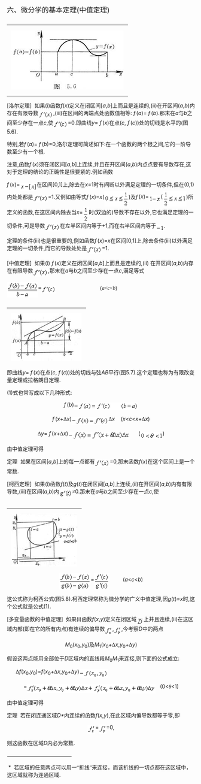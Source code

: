 <div class=Section1>
<p class=MsoNormal><span lang=ZH-CN style='font-size:14.0pt;font-family:宋体_GB2312'>六、微分学的基本定理</span><span
lang=EN-US style='font-size:14.0pt'>(</span><span lang=ZH-CN style='font-size:
14.0pt;font-family:宋体_GB2312'>中值定理</span><span lang=EN-US style='font-size:
14.0pt'>)</span></p>
<div>
<table cellspacing=0 cellpadding=0 hspace=0 vspace=0 align=left>
 <tr>
  <td valign=top align=left style='padding-top:0mm;padding-right:9.0pt;
  padding-bottom:0mm;padding-left:9.0pt'>
  <div>
  <p class=MsoNormal><span lang=EN-US><img width=300 height=158
  src="res/17e9d95da129bdd93c34fb6cc6aaaa52_5478_files/image002.jpg"
  u1:shapes="_x0000_i1034"></span></p>
  </div>
  </td>
 </tr>
</table>
</div>
<p class=MsoNormal><span lang=EN-US>[</span><span lang=ZH-CN style='font-family:
宋体_GB2312'>洛尔定理</span><span lang=EN-US>]&nbsp; </span><span lang=ZH-CN
style='font-family:宋体_GB2312'>如果</span><span lang=EN-US>(i)</span><span
lang=ZH-CN style='font-family:宋体_GB2312'>函数</span><i><span lang=EN-US>f</span></i><span
lang=EN-US>(<i>x</i>)</span><span lang=ZH-CN style='font-family:宋体_GB2312'>定义在闭区间</span><span
lang=EN-US>[<i>a</i>,<i>b</i>]</span><span lang=ZH-CN style='font-family:宋体_GB2312'>上而且是连续的</span><span
lang=EN-US>,(ii)</span><span lang=ZH-CN style='font-family:宋体_GB2312'>在开区间</span><span
lang=EN-US>(<i>a</i>,<i>b</i>)</span><span lang=ZH-CN style='font-family:宋体_GB2312'>内存在有限导数</span><sub><span
lang=EN-US style='font-size:10.5pt'><img width=40 height=20
src="res/17e9d95da129bdd93c34fb6cc6aaaa52_5478_files/image004.gif" u1:shapes="_x0000_i1025"
align=absmiddle></span></sub><span lang=EN-US>,(iii)</span><span lang=ZH-CN
style='font-family:宋体_GB2312'>在区间的两端点处函数值相等</span><span lang=EN-US>:<i> f</i></span><i><span
lang=EN-US style='font-size:6.5pt'> </span></i><span lang=EN-US>(<i>a</i>)=<i>
f</i></span><i><span lang=EN-US style='font-size:6.5pt'> </span></i><span
lang=EN-US>(<i>b</i>).</span><span lang=ZH-CN style='font-family:宋体_GB2312'>那末在</span><i><span
lang=EN-US>a</span></i><span lang=ZH-CN style='font-family:宋体_GB2312'>与</span><i><span
lang=EN-US>b</span></i><span lang=ZH-CN style='font-family:宋体_GB2312'>之间至少存在一点</span><i><span
lang=EN-US>c</span></i><span lang=EN-US>,</span><span lang=ZH-CN
style='font-family:宋体_GB2312'>使</span><sub><span lang=EN-US style='font-size:
10.5pt'><img width=39 height=21
src="res/17e9d95da129bdd93c34fb6cc6aaaa52_5478_files/image006.gif" u1:shapes="_x0000_i1026"
align=absmiddle></span></sub><span lang=EN-US>=0.</span><span lang=ZH-CN
style='font-family:宋体_GB2312'>即曲线</span><i><span lang=EN-US>y</span></i><span
lang=EN-US>=<i> f</i></span><i><span lang=EN-US style='font-size:6.5pt'> </span></i><span
lang=EN-US>(<i>x</i>)</span><span lang=ZH-CN style='font-family:宋体_GB2312'>在点</span><span
lang=EN-US>(<i>c</i>,<i> f</i></span><i><span lang=EN-US style='font-size:6.5pt'>
</span></i><span lang=EN-US>(<i>c</i>))</span><span lang=ZH-CN
style='font-family:宋体_GB2312'>处的切线是水平的</span><span lang=EN-US>(</span><span
lang=ZH-CN style='font-family:宋体_GB2312'>图</span><span lang=EN-US>5.6).</span></p>
<p class=MsoNormal><span lang=ZH-CN style='font-family:宋体_GB2312'>特别</span><span
lang=EN-US>,</span><span lang=ZH-CN style='font-family:宋体_GB2312'>若</span><i><span
lang=EN-US>f</span></i><i><span lang=EN-US style='font-size:6.5pt'> </span></i><span
lang=EN-US>(<i>a</i>)=<i> f</i></span><i><span lang=EN-US style='font-size:
6.5pt'> </span></i><span lang=EN-US>(<i>b</i>)=0,</span><span lang=ZH-CN
style='font-family:宋体_GB2312'>洛尔定理可简述如下</span><span lang=EN-US>:</span><span
lang=ZH-CN style='font-family:宋体_GB2312'>在一个函数的两个根之间</span><span lang=EN-US>,</span><span
lang=ZH-CN style='font-family:宋体_GB2312'>它的一阶导数至少有一个根</span><span lang=EN-US>.</span></p>
<p class=MsoNormal><span lang=ZH-CN style='font-family:宋体_GB2312'>注意</span><span
lang=EN-US>,</span><span lang=ZH-CN style='font-family:宋体_GB2312'>函数</span><i><span
lang=EN-US>f</span></i><i><span lang=EN-US style='font-size:6.5pt'> </span></i><span
lang=EN-US>(<i>x</i>)</span><span lang=ZH-CN style='font-family:宋体_GB2312'>须在闭区间</span><span
lang=EN-US>[<i>a</i>,<i>b</i>]</span><span lang=ZH-CN style='font-family:宋体_GB2312'>上连续</span><span
lang=EN-US>,</span><span lang=ZH-CN style='font-family:宋体_GB2312'>并且在开区间</span><span
lang=EN-US>(<i>a</i>,<i>b</i>)</span><span lang=ZH-CN style='font-family:宋体_GB2312'>内点点要有导数存在</span><span
lang=EN-US>,</span><span lang=ZH-CN style='font-family:宋体_GB2312'>这对于定理的结论的正确性是很要紧的</span><span
lang=EN-US>.</span><span lang=ZH-CN style='font-family:宋体_GB2312'>例如函数</span></p>
<p class=MsoNormal><i><span lang=EN-US>f</span></i><i><span lang=EN-US
style='font-size:6.5pt'> </span></i><span lang=EN-US>(<i>x</i>)=<sub><img
width=45 height=21 src="res/17e9d95da129bdd93c34fb6cc6aaaa52_5478_files/image008.gif"
u1:shapes="_x0000_i1027" align=absmiddle></sub></span><span lang=ZH-CN
style='font-family:宋体_GB2312'>在区间</span><span lang=EN-US>[0,1]</span><span
lang=ZH-CN style='font-family:宋体_GB2312'>上</span><span lang=EN-US>,</span><span
lang=ZH-CN style='font-family:宋体_GB2312'>除去在</span><i><span lang=EN-US>x</span></i><span
lang=EN-US>=1</span><span lang=ZH-CN style='font-family:宋体_GB2312'>时有间断以外满足定理的一切条件</span><span
lang=EN-US>,</span><span lang=ZH-CN style='font-family:宋体_GB2312'>但在</span><span
lang=EN-US>(0,1)</span><span lang=ZH-CN style='font-family:宋体_GB2312'>内处处都是</span><sub><span
lang=EN-US style='font-size:10.5pt'><img width=40 height=21
src="res/17e9d95da129bdd93c34fb6cc6aaaa52_5478_files/image009.gif" u1:shapes="_x0000_i1028"
align=absmiddle></span></sub><span lang=EN-US>=1.</span><span lang=ZH-CN
style='font-family:宋体_GB2312'>又例如由等式</span><i><span lang=EN-US>f</span></i><i><span
lang=EN-US style='font-size:6.5pt'> </span></i><span lang=EN-US>(<i>x</i>)=<i>x</i>(</span><sub><span
lang=EN-US style='font-size:10.5pt'><img width=65 height=41
src="res/17e9d95da129bdd93c34fb6cc6aaaa52_5478_files/image011.gif" u1:shapes="_x0000_i1029"
align=absmiddle></span></sub><span lang=EN-US>)</span><span lang=ZH-CN
style='font-family:宋体_GB2312'>及</span><i><span lang=EN-US>f</span></i><i><span
lang=EN-US style='font-size:6.5pt'> </span></i><span lang=EN-US>(<i>x</i>)=<sub><img
width=32 height=19 src="res/17e9d95da129bdd93c34fb6cc6aaaa52_5478_files/image013.gif"
u1:shapes="_x0000_i1030" align=absmiddle></sub>(</span><sub><span lang=EN-US
style='font-size:10.5pt'><img width=63 height=41
src="res/17e9d95da129bdd93c34fb6cc6aaaa52_5478_files/image015.gif" u1:shapes="_x0000_i1031"
align=absmiddle></span></sub><span lang=EN-US>)</span><span lang=ZH-CN
style='font-family:宋体_GB2312'>所定义的函数</span><span lang=EN-US>,</span><span
lang=ZH-CN style='font-family:宋体_GB2312'>在这区间内除去当</span><i><span lang=EN-US>x</span></i><span
lang=EN-US>=</span><sub><span lang=EN-US style='font-size:10.5pt'><img
width=16 height=41 src="res/17e9d95da129bdd93c34fb6cc6aaaa52_5478_files/image017.gif"
u1:shapes="_x0000_i1032" align=absmiddle></span></sub><span lang=ZH-CN
style='font-family:宋体_GB2312'>时</span><span lang=EN-US>(</span><span
lang=ZH-CN style='font-family:宋体_GB2312'>双边的</span><span lang=EN-US>)</span><span
lang=ZH-CN style='font-family:宋体_GB2312'>导数不存在以外</span><span lang=EN-US>,</span><span
lang=ZH-CN style='font-family:宋体_GB2312'>它也满足定理的一切条件</span><span lang=EN-US>,</span><span
lang=ZH-CN style='font-family:宋体_GB2312'>可是导数</span><sub><span lang=EN-US
style='font-size:10.5pt'><img width=40 height=21
src="res/17e9d95da129bdd93c34fb6cc6aaaa52_5478_files/image018.gif" u1:shapes="_x0000_i1033"
align=absmiddle></span></sub><span lang=ZH-CN style='font-family:宋体_GB2312'>在左半区间内等于</span><span
lang=EN-US>+1,</span><span lang=ZH-CN style='font-family:宋体_GB2312'>而在右半区间内等于</span><sub><span
lang=EN-US><img width=21 height=17
src="res/17e9d95da129bdd93c34fb6cc6aaaa52_5478_files/image020.gif" u1:shapes="_x0000_i1045"
align=absmiddle></span></sub><span lang=EN-US>.</span></p>
<p class=MsoNormal><span lang=ZH-CN style='font-family:宋体_GB2312'>定理的条件</span><span
lang=EN-US>(iii)</span><span lang=ZH-CN style='font-family:宋体_GB2312'>也是很重要的</span><span
lang=EN-US>,</span><span lang=ZH-CN style='font-family:宋体_GB2312'>例如函数</span><i><span
lang=EN-US>f</span></i><i><span lang=EN-US style='font-size:6.5pt'> </span></i><span
lang=EN-US>(<i>x</i>)=<i>x</i></span><span lang=ZH-CN style='font-family:宋体_GB2312'>在区间</span><span
lang=EN-US>[0,1]</span><span lang=ZH-CN style='font-family:宋体_GB2312'>上</span><span
lang=EN-US>,</span><span lang=ZH-CN style='font-family:宋体_GB2312'>除去条件</span><span
lang=EN-US>(iii)</span><span lang=ZH-CN style='font-family:宋体_GB2312'>以外满足定理的一切条件</span><span
lang=EN-US>,</span><span lang=ZH-CN style='font-family:宋体_GB2312'>而它的导数处处是</span><sub><span
lang=EN-US style='font-size:10.5pt'><img width=40 height=21
src="res/17e9d95da129bdd93c34fb6cc6aaaa52_5478_files/image021.gif" u1:shapes="_x0000_i1046"
align=absmiddle></span></sub><span lang=EN-US>=1.</span></p>
<p class=MsoNormal><span lang=EN-US>[</span><span lang=ZH-CN style='font-family:
宋体_GB2312'>中值定理</span><span lang=EN-US>]&nbsp; </span><span lang=ZH-CN
style='font-family:宋体_GB2312'>如果</span><span lang=EN-US>(i) <i>f</i></span><i><span
lang=EN-US style='font-size:6.5pt'> </span></i><span lang=EN-US>(<i>x</i>)</span><span
lang=ZH-CN style='font-family:宋体_GB2312'>定义在闭区间</span><span lang=EN-US>[<i>a</i>,<i>b</i>]</span><span
lang=ZH-CN style='font-family:宋体_GB2312'>上而且是连续的</span><span lang=EN-US>,(ii) </span><span
lang=ZH-CN style='font-family:宋体_GB2312'>在开区间</span><span lang=EN-US>(<i>a</i>,<i>b</i>)</span><span
lang=ZH-CN style='font-family:宋体_GB2312'>内存在有限导数</span><sub><span lang=EN-US
style='font-size:10.5pt'><img width=40 height=21
src="res/17e9d95da129bdd93c34fb6cc6aaaa52_5478_files/image022.gif" u1:shapes="_x0000_i1047"
align=absmiddle></span></sub><span lang=EN-US>,</span><span lang=ZH-CN
style='font-family:宋体_GB2312'>那末在</span><i><span lang=EN-US>a</span></i><span
lang=ZH-CN style='font-family:宋体_GB2312'>与</span><i><span lang=EN-US>b</span></i><span
lang=ZH-CN style='font-family:宋体_GB2312'>之间至少存在一点</span><i><span lang=EN-US>c</span></i><span
lang=EN-US>,</span><span lang=ZH-CN style='font-family:宋体_GB2312'>满足等式</span></p>
<pre style='text-align:right' align=right><sub><span lang=EN-US
style='font-size:10.5pt'><img width=84 height=41
src="res/17e9d95da129bdd93c34fb6cc6aaaa52_5478_files/image024.gif" u1:shapes="_x0000_i1048"
align=absmiddle></span></sub><span lang=EN-US>=</span><sub><span lang=EN-US
style='font-size:10.5pt'><img width=39 height=21
src="res/17e9d95da129bdd93c34fb6cc6aaaa52_5478_files/image025.gif" u1:shapes="_x0000_i1049"
align=absmiddle></span></sub><span lang=EN-US> &nbsp;&nbsp;&nbsp;&nbsp;&nbsp;&nbsp;&nbsp;&nbsp;&nbsp;&nbsp;&nbsp;&nbsp; </span><span
lang=EN-US style='font-family:"Times New Roman"'>(<i>a</i>&lt;<i>c</i>&lt;<i>b</i>)</span><span
lang=EN-US>&nbsp;&nbsp;&nbsp;&nbsp;&nbsp;&nbsp;&nbsp;&nbsp; &nbsp;&nbsp;&nbsp;&nbsp;&nbsp;&nbsp;&nbsp;&nbsp;&nbsp;&nbsp;&nbsp;&nbsp;&nbsp;&nbsp;&nbsp;&nbsp;&nbsp;&nbsp; &nbsp;&nbsp;&nbsp; </span><span
lang=EN-US style='font-family:"Times New Roman"'>(1)</span></pre>
<div>
<table cellspacing=0 cellpadding=0 hspace=0 vspace=0 width=200 height=148
 align=left>
 <tr>
  <td valign=top align=left height=148 style='padding-top:0mm;padding-right:
  9.0pt;padding-bottom:0mm;padding-left:9.0pt'>
  <div>
  <p class=MsoNormal><span lang=EN-US><img width=188 height=127
  src="res/17e9d95da129bdd93c34fb6cc6aaaa52_5478_files/image027.jpg"
  u1:shapes="_x0000_i1050"></span></p>
  <p class=MsoNormal><span lang=EN-US>&nbsp;&nbsp;&nbsp;&nbsp;&nbsp;&nbsp;&nbsp;&nbsp;&nbsp;&nbsp;&nbsp;&nbsp;&nbsp; </span><span
  lang=ZH-CN style='font-family:宋体_GB2312'>图</span><span lang=EN-US>5.7</span></p>
  </div>
  </td>
 </tr>
</table>
</div>
<p class=MsoNormal><span lang=ZH-CN style='font-family:宋体_GB2312'>即曲线</span><i><span
lang=EN-US>y</span></i><span lang=EN-US>=<i> f</i></span><i><span lang=EN-US
style='font-size:6.5pt'> </span></i><span lang=EN-US>(<i>x</i>)</span><span
lang=ZH-CN style='font-family:宋体_GB2312'>在点</span><span lang=EN-US>(<i>c</i>,<i>
f</i></span><i><span lang=EN-US style='font-size:6.5pt'> </span></i><span
lang=EN-US>(<i>c</i>))</span><span lang=ZH-CN style='font-family:宋体_GB2312'>处的切线与弦</span><i><span
lang=EN-US>AB</span></i><span lang=ZH-CN style='font-family:宋体_GB2312'>平行</span><span
lang=EN-US>(</span><span lang=ZH-CN style='font-family:宋体_GB2312'>图</span><span
lang=EN-US>5.7).</span><span lang=ZH-CN style='font-family:宋体_GB2312'>这个定理也称为有限改变量定理或拉格朗日定理</span><span
lang=EN-US>.</span><span lang=EN-US> </span></p>
<p class=MsoNormal><span lang=EN-US>(1)</span><span lang=ZH-CN
style='font-family:宋体_GB2312'>式也常写成以下几种形式</span><span lang=EN-US>:</span></p>
<p class=MsoNormal align=center style='text-align:center'><i><span lang=EN-US>f</span></i><i><span
lang=EN-US style='font-size:6.5pt'> </span></i><span lang=EN-US>(<i>b</i>)</span><sub><span
lang=EN-US style='font-size:10.5pt'><img width=172 height=21
src="res/17e9d95da129bdd93c34fb6cc6aaaa52_5478_files/image029.gif" u1:shapes="_x0000_i1051"
align=absmiddle></span></sub></p>
<p class=MsoNormal align=center style='text-align:center'><i><span lang=EN-US>f</span></i><i><span
lang=EN-US style='font-size:6.5pt'> </span></i><span lang=EN-US>(<i>x</i>+</span><span
lang=ZH-CN style='font-family:宋体_GB2312'>Δ</span><i><span lang=EN-US>x</span></i><span
lang=EN-US>)</span><sub><span lang=EN-US style='font-size:10.5pt'><img
width=99 height=21 src="res/17e9d95da129bdd93c34fb6cc6aaaa52_5478_files/image031.gif"
u1:shapes="_x0000_i1052" align=absmiddle></span></sub><span lang=ZH-CN
style='font-family:宋体_GB2312'>Δ</span><i><span lang=EN-US>x</span></i><span
lang=EN-US>&nbsp;&nbsp;&nbsp; (<i>x</i>&lt;<i>c</i>&lt;<i>x</i>+</span><span
lang=ZH-CN style='font-family:宋体_GB2312'>Δ</span><i><span lang=EN-US>x</span></i><span
lang=EN-US>)</span></p>
<p class=MsoNormal align=center style='text-align:center'><span lang=ZH-CN
style='font-family:宋体_GB2312'>Δ</span><i><span lang=EN-US>y</span></i><span
lang=EN-US>=<i> f</i></span><i><span lang=EN-US style='font-size:6.5pt'> </span></i><span
lang=EN-US>(<i>x</i>+</span><span lang=ZH-CN style='font-family:宋体_GB2312'>Δ</span><i><span
lang=EN-US>x</span></i><span lang=EN-US>)</span><sub><span lang=EN-US
style='font-size:10.5pt'><img width=164 height=21
src="res/17e9d95da129bdd93c34fb6cc6aaaa52_5478_files/image033.gif" u1:shapes="_x0000_i1053"
align=texttop></span></sub><span lang=EN-US>&nbsp;&nbsp;&nbsp;&nbsp;&nbsp; (<sub><img
width=60 height=19 src="res/17e9d95da129bdd93c34fb6cc6aaaa52_5478_files/image035.gif"
u1:shapes="_x0000_i1054" align=absmiddle></sub>)</span></p>
<p class=MsoNormal><span lang=ZH-CN style='font-family:宋体_GB2312'>由中值定理可得</span></p>
<p class=MsoNormal><span lang=ZH-CN style='font-family:宋体_GB2312'>定理</span><span
lang=EN-US>&nbsp; </span><span lang=ZH-CN style='font-family:宋体_GB2312'>如果在区间</span><span
lang=EN-US>[<i>a</i>,<i>b</i>]</span><span lang=ZH-CN style='font-family:宋体_GB2312'>上的每一点都有</span><sub><span
lang=EN-US style='font-size:10.5pt'><img width=40 height=21
src="res/17e9d95da129bdd93c34fb6cc6aaaa52_5478_files/image036.gif" u1:shapes="_x0000_i1055"
align=absmiddle></span></sub><span lang=EN-US>=0,</span><span lang=ZH-CN
style='font-family:宋体_GB2312'>那末函数</span><i><span lang=EN-US>f</span></i><span
lang=EN-US>(<i>x</i>)</span><span lang=ZH-CN style='font-family:宋体_GB2312'>在这个区间上是一个常数</span><span
lang=EN-US>.</span></p>
<p class=MsoNormal><span lang=EN-US>[</span><span lang=ZH-CN style='font-family:
宋体_GB2312'>柯西定理</span><span lang=EN-US>]&nbsp; </span><span lang=ZH-CN
style='font-family:宋体_GB2312'>如果</span><span lang=EN-US>(i)</span><span
lang=ZH-CN style='font-family:宋体_GB2312'>函数</span><i><span lang=EN-US>f</span></i><span
lang=EN-US>(<i>t</i>)</span><span lang=ZH-CN style='font-family:宋体_GB2312'>及</span><i><span
lang=EN-US>g</span></i><span lang=EN-US>(<i>t</i>)</span><span lang=ZH-CN
style='font-family:宋体_GB2312'>在闭区间</span><span lang=EN-US>[<i>a</i>,<i>b</i>]</span><span
lang=ZH-CN style='font-family:宋体_GB2312'>上连续</span><span lang=EN-US>,(ii)</span><span
lang=ZH-CN style='font-family:宋体_GB2312'>在开区间</span><span lang=EN-US>(<i>a</i>,<i>b</i>)</span><span
lang=ZH-CN style='font-family:宋体_GB2312'>内有有限导数</span><span lang=EN-US>,(iii)</span><span
lang=ZH-CN style='font-family:宋体_GB2312'>在区间</span><span lang=EN-US>(<i>a</i>,<i>b</i>)</span><span
lang=ZH-CN style='font-family:宋体_GB2312'>内</span><sub><span lang=EN-US
style='font-size:10.5pt'><img width=35 height=21
src="res/17e9d95da129bdd93c34fb6cc6aaaa52_5478_files/image038.gif" u1:shapes="_x0000_i1056"
align=absmiddle></span></sub><span lang=ZH-CN style='font-family:宋体_GB2312'>≠</span><span
lang=EN-US>0.</span><span lang=ZH-CN style='font-family:宋体_GB2312'>那末在</span><i><span
lang=EN-US>a</span></i><span lang=ZH-CN style='font-family:宋体_GB2312'>与</span><i><span
lang=EN-US>b</span></i><span lang=ZH-CN style='font-family:宋体_GB2312'>之间至少存在一点</span><i><span
lang=EN-US>c</span></i><span lang=EN-US>,</span><span lang=ZH-CN
style='font-family:宋体_GB2312'>使</span></p>
<div>
<table cellspacing=0 cellpadding=0 hspace=0 vspace=0 width=186 height=160
 align=left>
 <tr>
  <td valign=top align=left height=160 style='padding-top:0mm;padding-right:
  9.0pt;padding-bottom:0mm;padding-left:9.0pt'>
  <div>
  <p class=MsoNormal><span lang=EN-US><img width=176 height=141
  src="res/17e9d95da129bdd93c34fb6cc6aaaa52_5478_files/image040.jpg"
  u1:shapes="_x0000_i1057"></span></p>
  <p class=MsoNormal align=center style='text-align:center'><span lang=ZH-CN
  style='font-family:宋体_GB2312'>图</span><span lang=EN-US>5.8</span></p>
  </div>
  </td>
 </tr>
</table>
</div>
<p class=MsoNormal align=center style='text-align:center'><sub><span
lang=EN-US style='font-size:10.5pt'><img width=84 height=44
src="res/17e9d95da129bdd93c34fb6cc6aaaa52_5478_files/image042.gif" u1:shapes="_x0000_i1058"
align=absmiddle></span></sub><span lang=EN-US>=</span><sub><span lang=EN-US
style='font-size:10.5pt'><img width=41 height=44
src="res/17e9d95da129bdd93c34fb6cc6aaaa52_5478_files/image044.gif" u1:shapes="_x0000_i1059"
align=absmiddle></span></sub><span lang=EN-US>&nbsp;&nbsp;&nbsp;&nbsp;&nbsp;&nbsp;&nbsp;&nbsp; (<i>a</i>&lt;<i>c</i>&lt;<i>b</i>)</span></p>
<p class=MsoNormal><span lang=ZH-CN style='font-family:宋体_GB2312'>这公式称为柯西公式</span><span
lang=EN-US>(</span><span lang=ZH-CN style='font-family:宋体_GB2312'>图</span><span
lang=EN-US>5.8).</span><span lang=ZH-CN style='font-family:宋体_GB2312'>柯西定理常称为微分学的广义中值定理</span><span
lang=EN-US>,</span><span lang=ZH-CN style='font-family:宋体_GB2312'>因</span><i><span
lang=EN-US>g</span></i><span lang=EN-US>(<i>t</i>)=<i>x</i></span><span
lang=ZH-CN style='font-family:宋体_GB2312'>时</span><span lang=EN-US>,</span><span
lang=ZH-CN style='font-family:宋体_GB2312'>这个公式就是公式</span><span lang=EN-US>(1).</span></p>
<p class=MsoNormal><span lang=EN-US>[</span><span lang=ZH-CN style='font-family:
宋体_GB2312'>多变量函数的中值定理</span><span lang=EN-US>]&nbsp; </span><span lang=ZH-CN
style='font-family:宋体_GB2312'>如果</span><span lang=EN-US>(i)</span><span
lang=ZH-CN style='font-family:宋体_GB2312'>函数</span><i><span lang=EN-US>f</span></i><span
lang=EN-US>(<i>x</i>,<i>y</i>)</span><span lang=ZH-CN style='font-family:宋体_GB2312'>定义在闭区域</span><sub><span
lang=EN-US style='font-size:10.5pt'><img width=19 height=20
src="res/17e9d95da129bdd93c34fb6cc6aaaa52_5478_files/image046.gif" u1:shapes="_x0000_i1060"
align=absmiddle></span></sub><span lang=ZH-CN style='font-family:宋体_GB2312'>上并且连续</span><span
lang=EN-US>,(ii)</span><span lang=ZH-CN style='font-family:宋体_GB2312'>在这区域内部</span><span
lang=EN-US>(</span><span lang=ZH-CN style='font-family:宋体_GB2312'>即在它的所有内点</span><span
lang=EN-US>)</span><span lang=ZH-CN style='font-family:宋体_GB2312'>有连续的偏导数</span><sub><span
lang=EN-US style='font-size:10.5pt'><img width=20 height=24
src="res/17e9d95da129bdd93c34fb6cc6aaaa52_5478_files/image048.gif" u1:shapes="_x0000_i1061"
align=absmiddle></span></sub><span lang=EN-US>,</span><sub><span lang=EN-US
style='font-size:10.5pt'><img width=20 height=25
src="res/17e9d95da129bdd93c34fb6cc6aaaa52_5478_files/image050.gif" u1:shapes="_x0000_i1062"
align=absmiddle></span></sub><span lang=EN-US>,</span><span lang=ZH-CN
style='font-family:宋体_GB2312'>今考察</span><i><span lang=EN-US>D</span></i><span
lang=ZH-CN style='font-family:宋体_GB2312'>中的两点</span></p>
<p class=MsoNormal align=center style='text-align:center'><i><span lang=EN-US>M</span></i><sub><span
lang=EN-US>0</span></sub><span lang=EN-US>(<i>x</i><sub>0</sub>,<i>y</i><sub>0</sub>)</span><span
lang=ZH-CN style='font-family:宋体_GB2312'>及</span><i><span lang=EN-US>M</span></i><sub><span
lang=EN-US>1</span></sub><span lang=EN-US>(<i>x</i><sub>0</sub>+</span><span
lang=ZH-CN style='font-family:宋体_GB2312'>Δ</span><i><span lang=EN-US>x</span></i><span
lang=EN-US>,<i>y</i><sub>0</sub>+</span><span lang=ZH-CN style='font-family:
宋体_GB2312'>Δ</span><i><span lang=EN-US>y</span></i><span lang=EN-US>)</span></p>
<p class=MsoNormal><span lang=ZH-CN style='font-family:宋体_GB2312'>假设这两点能用全部位于</span><i><span
lang=EN-US>D</span></i><span lang=ZH-CN style='font-family:宋体_GB2312'>区域内的直线段</span><i><span
lang=EN-US>M</span></i><sub><span lang=EN-US>0</span></sub><i><span lang=EN-US>M</span></i><sub><span
lang=EN-US>1</span></sub><span lang=ZH-CN style='font-family:宋体_GB2312'>来连接</span><span
lang=EN-US>,</span><span lang=ZH-CN style='font-family:宋体_GB2312'>则下面的公式成立</span><span
lang=EN-US>:</span></p>
<p class=MsoNormal><span lang=EN-US>&nbsp;&nbsp;&nbsp;&nbsp;&nbsp; </span><span
lang=ZH-CN style='font-family:宋体_GB2312'>Δ</span><i><span lang=EN-US>f</span></i><span
lang=EN-US>(<i>x</i><sub>0</sub>,<i>y</i><sub>0</sub>)=<i>f</i>(<i>x</i><sub>0</sub>+</span><span
lang=ZH-CN style='font-family:宋体_GB2312'>Δ</span><i><span lang=EN-US>x</span></i><span
lang=EN-US>,<i>y</i><sub>0</sub>+</span><span lang=ZH-CN style='font-family:
宋体_GB2312'>Δ</span><i><span lang=EN-US>y</span></i><span lang=EN-US>)<sub><img
width=77 height=24 src="res/17e9d95da129bdd93c34fb6cc6aaaa52_5478_files/image052.gif"
u1:shapes="_x0000_i1063" align=absmiddle></sub></span></p>
<p class=MsoNormal align=center style='text-align:center'><span lang=EN-US>=</span><sub><span
lang=EN-US style='font-size:10.5pt'><img width=177 height=24
src="res/17e9d95da129bdd93c34fb6cc6aaaa52_5478_files/image054.gif" u1:shapes="_x0000_i1064"
align=absmiddle><img width=167 height=25
src="res/17e9d95da129bdd93c34fb6cc6aaaa52_5478_files/image056.gif" u1:shapes="_x0000_i1065"
align=absmiddle></span></sub><span lang=EN-US>&nbsp;&nbsp; (0&lt;</span><i><span
lang=ZH-CN style='font-family:宋体_GB2312'>θ</span></i><span lang=EN-US>&lt;1)</span></p>
<p class=MsoNormal><span lang=ZH-CN style='font-family:宋体_GB2312'>由中值定理可得</span></p>
<p class=MsoNormal><span lang=ZH-CN style='font-family:宋体_GB2312'>定理</span><span
lang=EN-US>&nbsp; </span><span lang=ZH-CN style='font-family:宋体_GB2312'>若在闭连通区域</span><i><span
lang=EN-US>D*</span></i><span lang=ZH-CN style='font-family:宋体_GB2312'>内连续的函数</span><i><span
lang=EN-US>f</span></i><span lang=EN-US>(<i>x</i>,<i>y</i>),</span><span
lang=ZH-CN style='font-family:宋体_GB2312'>在此区域内偏导数都等于零</span><span lang=EN-US>,</span><span
lang=ZH-CN style='font-family:宋体_GB2312'>即</span></p>
<p class=MsoNormal align=center style='text-align:center'><sub><span
lang=EN-US style='font-size:10.5pt'><img width=20 height=24
src="res/17e9d95da129bdd93c34fb6cc6aaaa52_5478_files/image058.gif" u1:shapes="_x0000_i1066"
align=absmiddle></span></sub><span lang=EN-US>=</span><sub><span lang=EN-US
style='font-size:10.5pt'><img width=20 height=25
src="res/17e9d95da129bdd93c34fb6cc6aaaa52_5478_files/image059.gif" u1:shapes="_x0000_i1067"
align=absmiddle></span></sub><span lang=EN-US>=0,</span></p>
<p class=MsoNormal><span lang=ZH-CN style='font-family:宋体_GB2312'>则这函数在区域</span><i><span
lang=EN-US>D</span></i><span lang=ZH-CN style='font-family:宋体_GB2312'>内必为常数</span><span
lang=EN-US>.</span></p>
<p class=MsoNormal><span lang=EN-US><img width=175 height=3
src="res/17e9d95da129bdd93c34fb6cc6aaaa52_5478_files/image060.gif" u1:shapes="_x0000_s1026">&nbsp;</span></p>
<p class=MsoNormal><span lang=EN-US>&nbsp;*&nbsp; </span><span lang=ZH-CN
style='font-family:宋体_GB2312'>若区域的任意两点可以用一“折线”来连接，而该折线的一切点都在这区域中，这区域就称为连通区域</span><span
lang=EN-US>.</span></p>
</div>